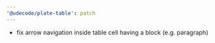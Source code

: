 ```yaml
---
'@udecode/plate-table': patch
---
```


- fix arrow navigation inside table cell having a block (e.g. paragraph)

